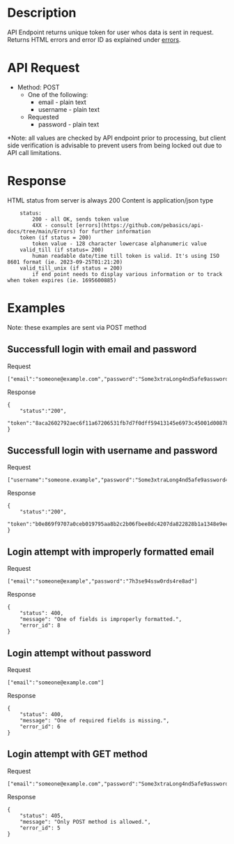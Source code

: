 # Description
API Endpoint returns unique token for user whos data is sent in request. Returns HTML errors and error ID as explained under [errors](https://github.com/pebasics/api-docs/tree/main/Errors).

# API Request
- Method: POST
    - One of the following:
        - email - plain text
        - username - plain text
    - Requested
        - password - plain text

*Note: all values are checked by API endpoint prior to processing, but client side verification is advisable to prevent users from being locked out due to API call limitations.

# Response
HTML status from server is always 200
Content is application/json type
```
    status:
        200 - all OK, sends token value
        4XX - consult [errors](https://github.com/pebasics/api-docs/tree/main/Errors) for further information
    token (if status = 200)
        token value - 128 character lowercase alphanumeric value
    valid_till (if status= 200)
        human readable date/time till token is valid. It's using ISO 8601 format (ie. 2023‐09‐25T01:21:20)
    valid_till_unix (if status = 200)
        if end point needs to display various information or to track when token expires (ie. 1695600885)
```

# Examples
Note: these examples are sent via POST method
## Successfull login with email and password
Request
```
["email":"someone@example.com","password":"Some3xtraLong4nd5afe9assword"]
```

Response
```
{
    "status":"200",
    "token":"8aca2602792aec6f11a67206531fb7d7f0dff59413145e6973c45001d0087b42d11bc645413aeff63a42391a39145a591a92200d560195e53b478584fdae231a"
}
```

## Successfull login with username and password
Request
```
["username":"someone.example","password":"Some3xtraLong4nd5afe9assword4gain"]
```

Response
```
{
    "status":"200",
    "token":"b0e869f9707a0ceb019795aa8b2c2b06fbee8dc4207da822828b1a1348e9eeb9b38eb12517c150cbce3cd653c09d3314c7dfbf53a54358b97f1d4c0f6b68103f"
}
```

## Login attempt with improperly formatted email
Request
```
["email":"someone@example","password":"7h3se94ssw0rds4re8ad"]
```

Response
```
{
    "status": 400,
    "message": "One of fields is improperly formatted.",
    "error_id": 8
}
```

## Login attempt without password
Request
```
["email":"someone@example.com"]
```

Response
```
{
    "status": 400,
    "message": "One of required fields is missing.",
    "error_id": 6
}
```

## Login attempt with GET method
Request
```
["email":"someone@example.com","password":"Some3xtraLong4nd5afe9assword"]
```

Response
```
{
    "status": 405,
    "message": "Only POST method is allowed.",
    "error_id": 5
}
```
